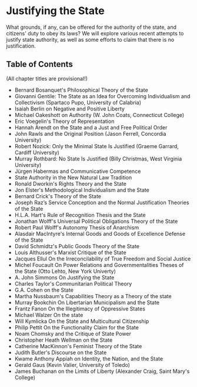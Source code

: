 # Justifying the State

What grounds, if any, can be offered for the authority of the state, and citizens' duty to obey its laws?
We will explore various recent attempts to justify state authority, as well as some efforts to claim that there is no
justification.

## Table of Contents

(All chapter titles are provisional!)

- Bernard Bosanquet's Philosophical Theory of the State
- Giovanni Gentile: The State as an Idea for Overcoming Individualism and Collectivism (Spartaco Pupo, University of Calabria)
- Isaiah Berlin on Negative and Positive Liberty
- Michael Oakeshott on Authority (W. John Coats, Connecticut College)
- Eric Voegelin's Theory of Representation
- Hannah Arendt on the State and a Just and Free Political Order
- John Rawls and the Original Position (Jason Ferrell, Concordia University)
- Robert Nozick: Only the Minimal State Is Justified (Graeme Garrard, Cardiff University)
- Murray Rothbard: No State Is Justified (Billy Christmas, West Virginia University)
- Jürgen Habermas and Communicative Competence
- State Authority in the New Natural Law Tradition
- Ronald Dworkin's Rights Theory and the State
- Jon Elster's Methodological Individualism and the State
- Bernard Crick's Theory of the State
- Joseph Raz’s Service Conception and the Normal Justification Theories of the State
- H.L.A. Hart's Rule of Recognition Thesis and the State
- Jonathan Wolff's Universal Political Obligations Theory of the State
- Robert Paul Wolff's Autonomy Thesis of Anarchism
- Alasdair MacIntyre's Internal Goods and Goods of Excellence Defense of the State
- David Schmidtz's Public Goods Theory of the State
- Louis Althusser's Marxist Critique of the State
- Jacques Ellul On the Irreconcilability of True Freedom and Social Justice
- Michel Foucault On Power Relations and Governmentalities Theses of the State (Otto Lehto, New York Univerty)
- A. John Simmons On Justifying the State
- Charles Taylor's Communitarian Political Theory
- G.A. Cohen on the State
- Martha Nussbaum's Capabilities Theory as a Theory of the state
- Murray Bookchin On Libertarian Municipalism and the State
- Frantz Fanon On the Illegitimacy of Oppressive States
- Michael Walzer On the state
- Will Kymlicka On the State and Multicultural Citizenship
- Philip Pettit On the Functionality Claim for the State
- Noam Chomsky and the Critique of State Power
- Christopher Heath Wellman on the State
- Catherine MacKinnon's Feminist Theory of the State
- Judith Butler's Discourse on the State
- Kwame Anthony Appiah on Identity, the Nation, and the State
- Gerald Gaus (Kevin Valier, University of Toledo)
- James Buchanan on the Limits of Liberty (Alexander Craig, Saint Mary's College) 

  
